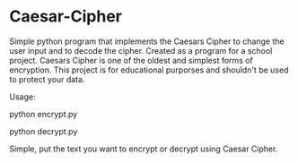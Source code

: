 # Caesar-Cipher
Simple python program that implements the Caesars Cipher to change the user input and to decode the cipher.
Created as a program for a school project. Caesars Cipher is one of the oldest and simplest forms of
encryption. This project is for educational purporses and shouldn't be used to protect your data. 

Usage: 

python encrypt.py

python decrypt.py

Simple, put the text you want to encrypt or decrypt using Caesar Cipher.
